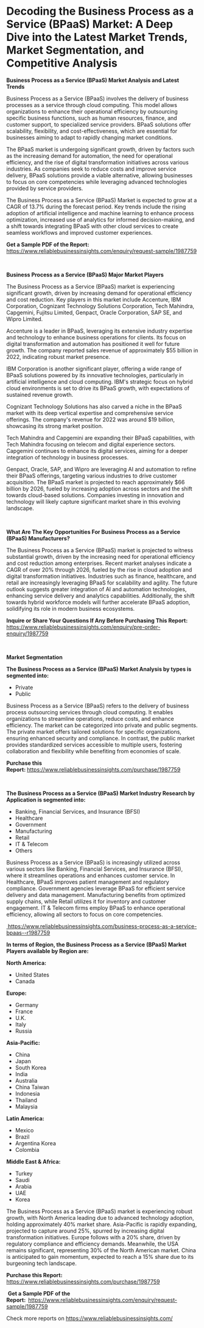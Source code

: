 <p><h1>Decoding the Business Process as a Service (BPaaS) Market: A Deep Dive into the Latest Market Trends, Market Segmentation, and Competitive Analysis</h1></p><p><strong>Business Process as a Service (BPaaS) Market Analysis and Latest Trends</strong></p>
<p><p>Business Process as a Service (BPaaS) involves the delivery of business processes as a service through cloud computing. This model allows organizations to enhance their operational efficiency by outsourcing specific business functions, such as human resources, finance, and customer support, to specialized service providers. BPaaS solutions offer scalability, flexibility, and cost-effectiveness, which are essential for businesses aiming to adapt to rapidly changing market conditions.</p><p>The BPaaS market is undergoing significant growth, driven by factors such as the increasing demand for automation, the need for operational efficiency, and the rise of digital transformation initiatives across various industries. As companies seek to reduce costs and improve service delivery, BPaaS solutions provide a viable alternative, allowing businesses to focus on core competencies while leveraging advanced technologies provided by service providers.</p><p>The Business Process as a Service (BPaaS) Market is expected to grow at a CAGR of 13.7% during the forecast period. Key trends include the rising adoption of artificial intelligence and machine learning to enhance process optimization, increased use of analytics for informed decision-making, and a shift towards integrating BPaaS with other cloud services to create seamless workflows and improved customer experiences.</p></p>
<p><strong>Get a Sample PDF of the Report:&nbsp;</strong> <a href="https://www.reliablebusinessinsights.com/enquiry/request-sample/1987759?utm_campaign=62&utm_medium=2&utm_source=Github&utm_content=ia&utm_term=15012025&utm_id=business-process-as-a-service-bpaas">https://www.reliablebusinessinsights.com/enquiry/request-sample/1987759</a></p>
<p>&nbsp;</p>
<p><strong>Business Process as a Service (BPaaS) Major Market Players</strong></p>
<p><p>The Business Process as a Service (BPaaS) market is experiencing significant growth, driven by increasing demand for operational efficiency and cost reduction. Key players in this market include Accenture, IBM Corporation, Cognizant Technology Solutions Corporation, Tech Mahindra, Capgemini, Fujitsu Limited, Genpact, Oracle Corporation, SAP SE, and Wipro Limited.</p><p>Accenture is a leader in BPaaS, leveraging its extensive industry expertise and technology to enhance business operations for clients. Its focus on digital transformation and automation has positioned it well for future growth. The company reported sales revenue of approximately $55 billion in 2022, indicating robust market presence.</p><p>IBM Corporation is another significant player, offering a wide range of BPaaS solutions powered by its innovative technologies, particularly in artificial intelligence and cloud computing. IBM's strategic focus on hybrid cloud environments is set to drive its BPaaS growth, with expectations of sustained revenue growth.</p><p>Cognizant Technology Solutions has also carved a niche in the BPaaS market with its deep vertical expertise and comprehensive service offerings. The company's revenue for 2022 was around $19 billion, showcasing its strong market position.</p><p>Tech Mahindra and Capgemini are expanding their BPaaS capabilities, with Tech Mahindra focusing on telecom and digital experience sectors. Capgemini continues to enhance its digital services, aiming for a deeper integration of technology in business processes.</p><p>Genpact, Oracle, SAP, and Wipro are leveraging AI and automation to refine their BPaaS offerings, targeting various industries to drive customer acquisition. The BPaaS market is projected to reach approximately $66 billion by 2026, fueled by increasing adoption across sectors and the shift towards cloud-based solutions. Companies investing in innovation and technology will likely capture significant market share in this evolving landscape.</p></p>
<p>&nbsp;</p>
<p><strong>What Are The Key Opportunities For Business Process as a Service (BPaaS) Manufacturers?</strong></p>
<p><p>The Business Process as a Service (BPaaS) market is projected to witness substantial growth, driven by the increasing need for operational efficiency and cost reduction among enterprises. Recent market analyses indicate a CAGR of over 20% through 2026, fueled by the rise in cloud adoption and digital transformation initiatives. Industries such as finance, healthcare, and retail are increasingly leveraging BPaaS for scalability and agility. The future outlook suggests greater integration of AI and automation technologies, enhancing service delivery and analytics capabilities. Additionally, the shift towards hybrid workforce models will further accelerate BPaaS adoption, solidifying its role in modern business ecosystems.</p></p>
<p><strong>Inquire or Share Your Questions If Any Before Purchasing This Report:</strong> <a href="https://www.reliablebusinessinsights.com/enquiry/pre-order-enquiry/1987759?utm_campaign=62&utm_medium=2&utm_source=Github&utm_content=ia&utm_term=15012025&utm_id=business-process-as-a-service-bpaas">https://www.reliablebusinessinsights.com/enquiry/pre-order-enquiry/1987759</a></p>
<p>&nbsp;</p>
<p><strong>Market Segmentation</strong></p>
<p><strong>The Business Process as a Service (BPaaS) Market Analysis by types is segmented into:</strong></p>
<p><ul><li>Private</li><li>Public</li></ul></p>
<p><p>Business Process as a Service (BPaaS) refers to the delivery of business process outsourcing services through cloud computing. It enables organizations to streamline operations, reduce costs, and enhance efficiency. The market can be categorized into private and public segments. The private market offers tailored solutions for specific organizations, ensuring enhanced security and compliance. In contrast, the public market provides standardized services accessible to multiple users, fostering collaboration and flexibility while benefiting from economies of scale.</p></p>
<p><strong>Purchase this Report:&nbsp;</strong><a href="https://www.reliablebusinessinsights.com/purchase/1987759?utm_campaign=62&utm_medium=2&utm_source=Github&utm_content=ia&utm_term=15012025&utm_id=business-process-as-a-service-bpaas">https://www.reliablebusinessinsights.com/purchase/1987759</a></p>
<p>&nbsp;</p>
<p><strong>The Business Process as a Service (BPaaS) Market Industry Research by Application is segmented into:</strong></p>
<p><ul><li>Banking, Financial Services, and Insurance (BFSI)</li><li>Healthcare</li><li>Government</li><li>Manufacturing</li><li>Retail</li><li>IT & Telecom</li><li>Others</li></ul></p>
<p><p>Business Process as a Service (BPaaS) is increasingly utilized across various sectors like Banking, Financial Services, and Insurance (BFSI), where it streamlines operations and enhances customer service. In Healthcare, BPaaS improves patient management and regulatory compliance. Government agencies leverage BPaaS for efficient service delivery and data management. Manufacturing benefits from optimized supply chains, while Retail utilizes it for inventory and customer engagement. IT & Telecom firms employ BPaaS to enhance operational efficiency, allowing all sectors to focus on core competencies.</p></p>
<p><a href="https://www.reliablebusinessinsights.com/business-process-as-a-service-bpaas--r1987759?utm_campaign=62&utm_medium=2&utm_source=Github&utm_content=ia&utm_term=15012025&utm_id=business-process-as-a-service-bpaas">&nbsp;https://www.reliablebusinessinsights.com/business-process-as-a-service-bpaas--r1987759</a></p>
<p><strong>In terms of Region, the Business Process as a Service (BPaaS) Market Players available by Region are:</strong></p>
<p>
    <p> <strong> North America: </strong>
        <ul>
            <li>United States</li>
            <li>Canada</li>
        </ul>
        </p> 
    <p> <strong> Europe: </strong>
        <ul>
            <li>Germany</li>
            <li>France</li>
            <li>U.K.</li>
            <li>Italy</li>
            <li>Russia</li>
        </ul>
        </p> 
    <p> <strong> Asia-Pacific: </strong>
        <ul>
            <li>China</li>
            <li>Japan</li>
            <li>South Korea</li>
            <li>India</li>
            <li>Australia</li>
            <li>China Taiwan</li>
            <li>Indonesia</li>
            <li>Thailand</li>
            <li>Malaysia</li>
        </ul>
        </p> 
    <p> <strong> Latin America: </strong>
        <ul>
            <li>Mexico</li>
            <li>Brazil</li>
            <li>Argentina Korea</li>
            <li>Colombia</li>
        </ul>
        </p> 
    <p> <strong> Middle East & Africa: </strong>
        <ul>
            <li>Turkey</li>
            <li>Saudi</li>
            <li>Arabia</li>
            <li>UAE</li>
            <li>Korea</li>
        </ul>
    </p>
    </p>
<p><p>The Business Process as a Service (BPaaS) market is experiencing robust growth, with North America leading due to advanced technology adoption, holding approximately 40% market share. Asia-Pacific is rapidly expanding, projected to capture around 25%, spurred by increasing digital transformation initiatives. Europe follows with a 20% share, driven by regulatory compliance and efficiency demands. Meanwhile, the USA remains significant, representing 30% of the North American market. China is anticipated to gain momentum, expected to reach a 15% share due to its burgeoning tech landscape.</p></p>
<p><strong>Purchase this Report: </strong><a href="https://www.reliablebusinessinsights.com/purchase/1987759?utm_campaign=62&utm_medium=2&utm_source=Github&utm_content=ia&utm_term=15012025&utm_id=business-process-as-a-service-bpaas">https://www.reliablebusinessinsights.com/purchase/1987759</a></p>
<p>&nbsp;<strong>Get a Sample PDF of the Report:&nbsp;&nbsp;</strong><a href="https://www.reliablebusinessinsights.com/enquiry/request-sample/1987759?utm_campaign=62&utm_medium=2&utm_source=Github&utm_content=ia&utm_term=15012025&utm_id=business-process-as-a-service-bpaas">https://www.reliablebusinessinsights.com/enquiry/request-sample/1987759</a></p>
<p><strong></strong></p>
<p>Check more reports on <a href="https://www.reliablebusinessinsights.com/?utm_campaign=62&utm_medium=2&utm_source=Github&utm_content=ia&utm_term=15012025&utm_id=business-process-as-a-service-bpaas">https://www.reliablebusinessinsights.com/</a></p>